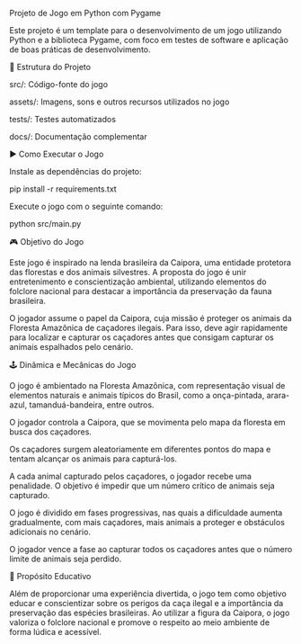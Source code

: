 Projeto de Jogo em Python com Pygame

Este projeto é um template para o desenvolvimento de um jogo utilizando Python e a biblioteca Pygame, com foco em testes de software e aplicação de boas práticas de desenvolvimento.

📁 Estrutura do Projeto

src/: Código-fonte do jogo

assets/: Imagens, sons e outros recursos utilizados no jogo

tests/: Testes automatizados

docs/: Documentação complementar

▶️ Como Executar o Jogo

Instale as dependências do projeto:

pip install -r requirements.txt

Execute o jogo com o seguinte comando:

python src/main.py


🎮 Objetivo do Jogo

Este jogo é inspirado na lenda brasileira da Caipora, uma entidade protetora das florestas e dos animais silvestres. A proposta do jogo é unir entretenimento e conscientização ambiental, utilizando elementos do folclore nacional para destacar a importância da preservação da fauna brasileira.

O jogador assume o papel da Caipora, cuja missão é proteger os animais da Floresta Amazônica de caçadores ilegais. Para isso, deve agir rapidamente para localizar e capturar os caçadores antes que consigam capturar os animais espalhados pelo cenário.

🕹️ Dinâmica e Mecânicas do Jogo

O jogo é ambientado na Floresta Amazônica, com representação visual de elementos naturais e animais típicos do Brasil, como a onça-pintada, arara-azul, tamanduá-bandeira, entre outros.

O jogador controla a Caipora, que se movimenta pelo mapa da floresta em busca dos caçadores.

Os caçadores surgem aleatoriamente em diferentes pontos do mapa e tentam alcançar os animais para capturá-los.

A cada animal capturado pelos caçadores, o jogador recebe uma penalidade. O objetivo é impedir que um número crítico de animais seja capturado.

O jogo é dividido em fases progressivas, nas quais a dificuldade aumenta gradualmente, com mais caçadores, mais animais a proteger e obstáculos adicionais no cenário.

O jogador vence a fase ao capturar todos os caçadores antes que o número limite de animais seja perdido.

🌱 Propósito Educativo

Além de proporcionar uma experiência divertida, o jogo tem como objetivo educar e conscientizar sobre os perigos da caça ilegal e a importância da preservação das espécies brasileiras. Ao utilizar a figura da Caipora, o jogo valoriza o folclore nacional e promove o respeito ao meio ambiente de forma lúdica e acessível.